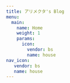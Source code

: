 ```yaml
---
title: アリメクタ's Blog
menu:
  main:
    name: Home
    weight: 1
    params:
      icon:
        vendor: bs
        name: house
nav_icon:
   vendor: bs
   name: house
---
```


